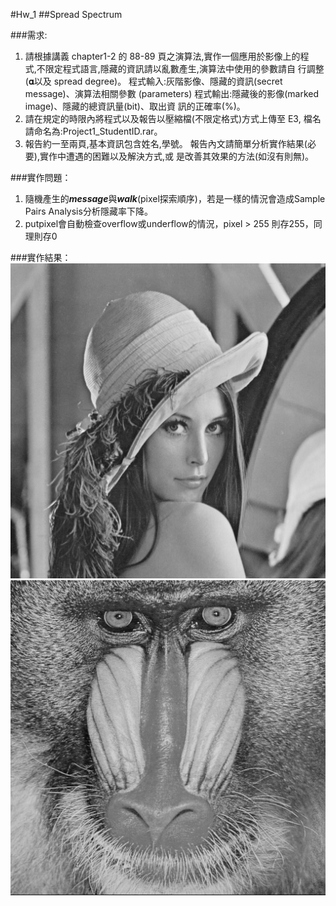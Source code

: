 #Hw_1
##Spread Spectrum

###需求:  
1. 請根據講義 chapter1-2 的 88-89 頁之演算法,實作一個應用於影像上的程  
式,不限定程式語言,隱藏的資訊請以亂數產生,演算法中使用的參數請自 行調整(𝛂以及 spread degree)。 程式輸入:灰階影像、隱藏的資訊(secret message)、演算法相關參數 (parameters)
程式輸出:隱藏後的影像(marked image)、隱藏的總資訊量(bit)、取出資
訊的正確率(%)。
2. 請在規定的時限內將程式以及報告以壓縮檔(不限定格式)方式上傳至 E3,
檔名請命名為:Project1_StudentID.rar。
3. 報告約一至兩頁,基本資訊包含姓名,學號。
報告內文請簡單分析實作結果(必要),實作中遭遇的困難以及解決方式,或 是改善其效果的方法(如沒有則無)。

###實作問題：
1. 隨機產生的***message***與***walk***(pixel探索順序)，若是一樣的情況會造成Sample Pairs Analysis分析隱藏率下降。
2. putpixel會自動檢查overflow或underflow的情況，pixel > 255 則存255，同理則存0

###實作結果：
![Lena result](./Lena_result.tiff)
![result_baboon.tiff](./result_baboon.tiff)